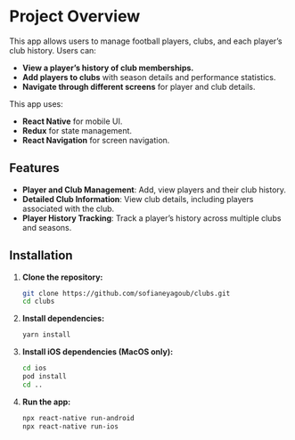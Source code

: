 # Project Overview

This app allows users to manage football players, clubs, and each player’s club history. Users can:

- **View a player’s history of club memberships.**
- **Add players to clubs** with season details and performance statistics.
- **Navigate through different screens** for player and club details.

This app uses:

- **React Native** for mobile UI.
- **Redux** for state management.
- **React Navigation** for screen navigation.

## Features

- **Player and Club Management**: Add, view players and their club history.
- **Detailed Club Information**: View club details, including players associated with the club.
- **Player History Tracking**: Track a player’s history across multiple clubs and seasons.

## Installation

1. **Clone the repository:**
   ```bash
   git clone https://github.com/sofianeyagoub/clubs.git
   cd clubs
2. **Install dependencies:**
   ```bash
   yarn install
3. **Install iOS dependencies (MacOS only):**
   ```bash
   cd ios
   pod install
   cd ..
3. **Run the app:**
   ```bash
   npx react-native run-android
   npx react-native run-ios
